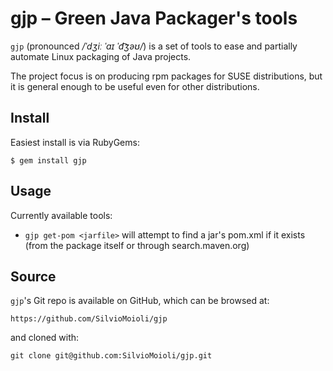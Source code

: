 gjp – Green Java Packager's tools
===

`gjp` (pronounced _/ˈdʒiː ˈaɪ ˈd͡ʒəʊ/_) is a set of tools to ease and partially automate Linux packaging of Java projects.

The project focus is on producing rpm packages for SUSE distributions, but it is general enough to be useful even for other distributions.


## Install

Easiest install is via RubyGems:

    $ gem install gjp

## Usage

Currently available tools:
* `gjp get-pom <jarfile>` will attempt to find a jar's pom.xml if it exists (from the package itself or through search.maven.org)

## Source

`gjp`'s Git repo is available on GitHub, which can be browsed at:

    https://github.com/SilvioMoioli/gjp

and cloned with:

    git clone git@github.com:SilvioMoioli/gjp.git
